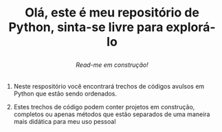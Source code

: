 



<h1> <p align="center"> Olá, este é meu repositório de Python, sinta-se livre para explorá-lo </h1></p>

<h6 align="center"> Read-me em construção! </h6>

<ol>
  <li>
    <p> Neste respositório você encontrará trechos de códigos avulsos em Python que estão sendo ordenados.</p>
  </li>
  <li>
    <p> Estes trechos de código podem conter projetos em construção, completos ou apenas métodos que estão separados de uma maneira mais didática para meu uso pessoal</p>
  </li>

</ol>
